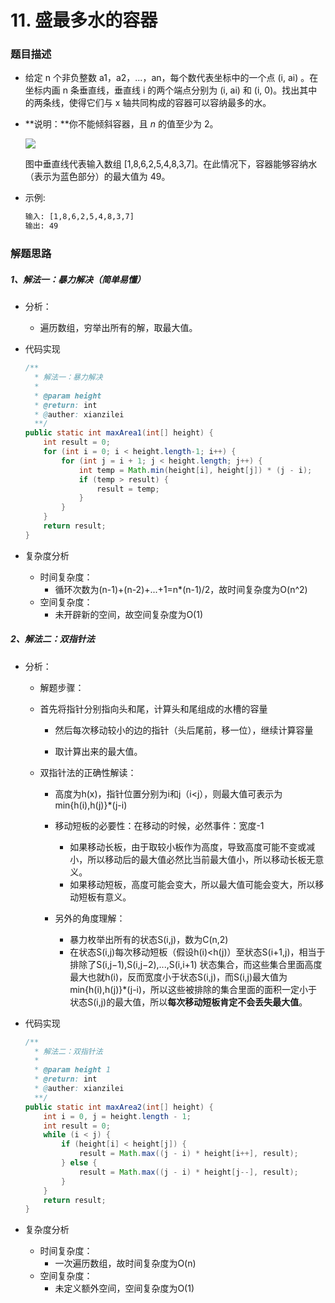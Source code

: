 # 11. 盛最多水的容器

### 题目描述

* 给定 n 个非负整数 a1，a2，...，an，每个数代表坐标中的一个点 (i, ai) 。在坐标内画 n 条垂直线，垂直线 i 的两个端点分别为 (i, ai) 和 (i, 0)。找出其中的两条线，使得它们与 x 轴共同构成的容器可以容纳最多的水。

* **说明：**你不能倾斜容器，且 *n* 的值至少为 2。

  ![](D:\IDEA\GitRepositories\LeetCode\note\picture\question_11.jpg)

  图中垂直线代表输入数组 [1,8,6,2,5,4,8,3,7]。在此情况下，容器能够容纳水（表示为蓝色部分）的最大值为 49。

* 示例:

  ```tex
  输入: [1,8,6,2,5,4,8,3,7]
  输出: 49
  ```

### 解题思路

##### 1、解法一：暴力解决（简单易懂）

* 分析：
  
  * 遍历数组，穷举出所有的解，取最大值。
  
* 代码实现

  ```java
  /**
    * 解法一：暴力解决
    *
    * @param height
    * @return: int
    * @auther: xianzilei
    **/
  public static int maxArea1(int[] height) {
      int result = 0;
      for (int i = 0; i < height.length-1; i++) {
          for (int j = i + 1; j < height.length; j++) {
              int temp = Math.min(height[i], height[j]) * (j - i);
              if (temp > result) {
                  result = temp;
              }
          }
      }
      return result;
  }
  ```
  
* 复杂度分析
  * 时间复杂度：
    * 循环次数为(n-1)+(n-2)+...+1=n*(n-1)/2，故时间复杂度为O(n^2)
  * 空间复杂度：
    * 未开辟新的空间，故空间复杂度为O(1)

##### 2、解法二：双指针法

* 分析：
  
  * 解题步骤：
  
  * 首先将指针分别指向头和尾，计算头和尾组成的水槽的容量
  
    * 然后每次移动较小的边的指针（头后尾前，移一位），继续计算容量
  
    * 取计算出来的最大值。
  
  * 双指针法的正确性解读：
  
    * 高度为h(x)，指针位置分别为i和j（i<j），则最大值可表示为min{h(i),h(j)}*(j-i)
    * 移动短板的必要性：在移动的时候，必然事件：宽度-1
      * 如果移动长板，由于取较小板作为高度，导致高度可能不变或减小，所以移动后的最大值必然比当前最大值小，所以移动长板无意义。
      * 如果移动短板，高度可能会变大，所以最大值可能会变大，所以移动短板有意义。
  
    * 另外的角度理解：
      * 暴力枚举出所有的状态S(i,j)，数为C(n,2)
      * 在状态S(i,j)每次移动短板（假设h(i)<h(j)）至状态S(i+1,j)，相当于排除了S(i,j−1),S(i,j−2),...,S(i,i+1) 状态集合，而这些集合里面高度最大也就h(i)，反而宽度小于状态S(i,j)，而S(i,j)最大值为min{h(i),h(j)}*(j-i)，所以这些被排除的集合里面的面积一定小于状态S(i,j)的最大值，所以**每次移动短板肯定不会丢失最大值**。
  
* 代码实现

  ```java
  /**
    * 解法二：双指针法
    *
    * @param height 1
    * @return: int
    * @auther: xianzilei
    **/
  public static int maxArea2(int[] height) {
      int i = 0, j = height.length - 1;
      int result = 0;
      while (i < j) {
          if (height[i] < height[j]) {
              result = Math.max((j - i) * height[i++], result);
          } else {
              result = Math.max((j - i) * height[j--], result);
          }
      }
      return result;
  }
  ```
  
* 复杂度分析
  * 时间复杂度：
    * 一次遍历数组，故时间复杂度为O(n)
  * 空间复杂度：
    * 未定义额外空间，空间复杂度为O(1)
